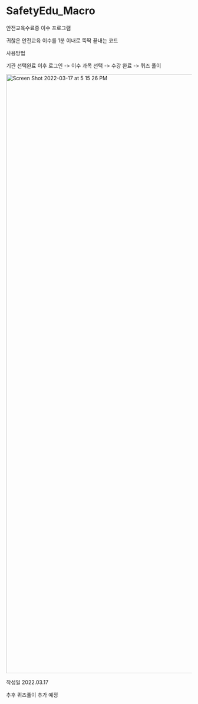 # SafetyEdu_Macro
안전교육수료증 이수 프로그램

귀찮은 안전교육 이수를 1분 이내로 뚝딱 끝내는 코드

사용방법

기관 선택완료 이후 로그인 -> 이수 과목 선택 -> 수강 완료 -> 퀴즈 풀이

<img width="1624" alt="Screen Shot 2022-03-17 at 5 15 26 PM" src="https://user-images.githubusercontent.com/76196439/158765926-c18359fe-e1e0-4dd2-898b-7246261a46bc.png">

작성일 2022.03.17

추후 퀴즈풀이 추가 예정

